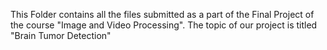 This Folder contains all the files submitted as a part of the Final Project of the course "Image and Video Processing". The topic of our project is titled "Brain Tumor Detection"
